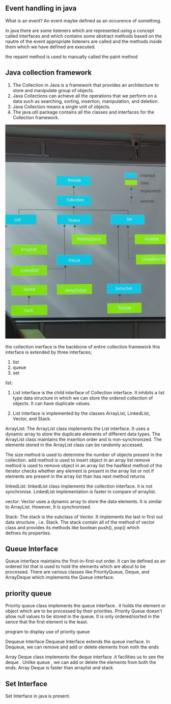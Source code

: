 ## Event handling in  java
What is an event?
An event maybe defined as an occurence of something. 

In java there are some listeners which are represented using a concept called interfaces and which contains some abstract methods based on the nautre of the event appropriate listeners are called and the methods inside them which we have defined are executed.

<!-- wap to display use of mouse event. -->
<!-- wap to display use of keyboard event. -->


the repaint method is used to manually called the paint method 

## Java collection framework
1. The Collection in Java is a framework that provides an architecture to store and manipulate group of objects.
2. Java Collections can achieve all the operations that we perform on a data such as searching, sorting, insertion, manipulation, and deletion.
3. Java Collection means a single unit of objects.
4. The java.util package contains all the classes and interfaces for the Collection framework.


![alt text](<WhatsApp Image 2025-04-21 at 12.21.33_91344193.jpg>)


the collection inerface is the backbone of entire collection framework this interface is extended by three interfaces;
1. list
2. queue
3. set


list: 
1. List interface is the child interface of Collection interface. It inhibits a list type data structure in which we can store the ordered collection of objects. It can have duplicate values.

2. List interface is implemented by the classes ArrayList, LinkedList, Vector, and Stack.

ArrayList:
The ArrayList class implements the List interface. 
It uses a dynamic array to store the duplicate elements of different data types.
The ArrayList class maintains the insertion order and is non-synchronized. 
The elements stored in the ArrayList class can be randomly accessed.


The size method is used to determine the number of objects present in the collection.
add method is used to insert object in an array list
remove method is used to remove object in an array list
the hasNext method of the iterator checks whether any element is present in the array list or not if elements are present in the array list than has next method returns 



linkedList:
linkedList class implements the collection interface.
it is not synchronise.
LinkedList implementation is faster in compare of arraylist.

<!-- wap to display use of linked list. -->


vector:
Vector uses a dynamic array to store the data elements. It is similar to ArrayList. However, It is synchronised.

<!-- wap to display use of vector -->


Stack:
The stack is the subclass of Vector. It implements the last in first out data structure , i.e. Stack. The stack contain all of the method of vector class and provides its methods like boolean push(), pop() which defines its properties.



## Queue Interface

Queue interface maintains the first-in-first-out order.
It can be defined as an ordered list that is used to hold the elements which are about to be processed.
There are various classes like PriorityQueue, Deque, and ArrayDeque which implements the Queue interface.


## priority queue
Priority queue class implements the queue interface . it holds the element or object which are to be processed by their priorities.
Priority Queue doesn't allow null values to be stored in the queue.
It is only ordered/sorted in the sence that the first element is the least.

program to display use of priority queue

Dequeue Interface
Dequeue Interface extends the queue inerface. In Dequeue, we can remove and add or delete elements from noth the ends 

Array Deque class implements the deque interface .it facilities us to see the deque . Unlike queue , we can add or delete the elements from both the ends.
Array Deque is faster than arraylist and stack.


## Set Interface
Set Interface in java is present.


